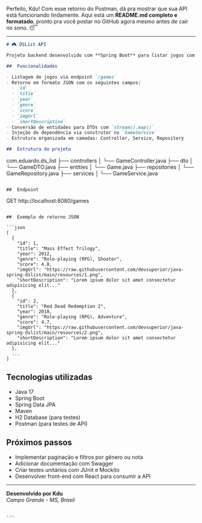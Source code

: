 Perfeito, Kdu! Com esse retorno do Postman, dá pra mostrar que sua API está funcionando lindamente. Aqui está um **README.md completo e formatado**, pronto pra você postar no GitHub agora mesmo antes de cair no sono. 😴

---

```markdown
# 🎮 DSList API

Projeto backend desenvolvido com **Spring Boot** para listar jogos com suas informações. A aplicação segue boas práticas de arquitetura em camadas, uso de DTOs, injeção de dependência via construtor e exposição de dados via API REST.

##  Funcionalidades

- Listagem de jogos via endpoint `/games`
- Retorno em formato JSON com os seguintes campos:
  - `id`
  - `title`
  - `year`
  - `genre`
  - `score`
  - `imgUrl`
  - `shortDescription`
- Conversão de entidades para DTOs com `stream().map()`
- Injeção de dependência via construtor no `GameService`
- Estrutura organizada em camadas: Controller, Service, Repository

##  Estrutura do projeto

```
com.eduardo.ds_list
├── controllers
│   └── GameController.java
├── dto
│   └── GameDTO.java
├── entities
│   └── Game.java
├── repositories
│   └── GameRepository.java
├── services
│   └── GameService.java
```

##  Endpoint

```
GET http://localhost:8080/games
```

##  Exemplo de retorno JSON

```json
[
  {
    "id": 1,
    "title": "Mass Effect Trilogy",
    "year": 2012,
    "genre": "Role-playing (RPG), Shooter",
    "score": 4.8,
    "imgUrl": "https://raw.githubusercontent.com/devsuperior/java-spring-dslist/main/resources/1.png",
    "shortDescription": "Lorem ipsum dolor sit amet consectetur adipisicing elit..."
  },
  {
    "id": 2,
    "title": "Red Dead Redemption 2",
    "year": 2018,
    "genre": "Role-playing (RPG), Adventure",
    "score": 4.7,
    "imgUrl": "https://raw.githubusercontent.com/devsuperior/java-spring-dslist/main/resources/2.png",
    "shortDescription": "Lorem ipsum dolor sit amet consectetur adipisicing elit..."
  },
  ...
]
```

##  Tecnologias utilizadas

- Java 17
- Spring Boot
- Spring Data JPA
- Maven
- H2 Database (para testes)
- Postman (para testes de API)

##  Próximos passos

- Implementar paginação e filtros por gênero ou nota
- Adicionar documentação com Swagger
- Criar testes unitários com JUnit e Mockito
- Desenvolver front-end com React para consumir a API

---

**Desenvolvido por Kdu**  
*Campo Grande - MS, Brasil*

```

---


